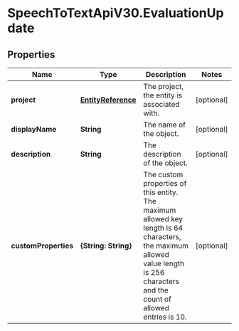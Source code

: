 # SpeechToTextApiV30.EvaluationUpdate

## Properties
Name | Type | Description | Notes
------------ | ------------- | ------------- | -------------
**project** | [**EntityReference**](EntityReference.md) | The project, the entity is associated with. | [optional] 
**displayName** | **String** | The name of the object. | [optional] 
**description** | **String** | The description of the object. | [optional] 
**customProperties** | **{String: String}** | The custom properties of this entity. The maximum allowed key length is 64 characters, the maximum  allowed value length is 256 characters and the count of allowed entries is 10. | [optional] 


